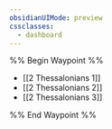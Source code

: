 ```yaml
---
obsidianUIMode: preview
cssclasses:
  - dashboard
---
```

%% Begin Waypoint %%
- [[2 Thessalonians 1]]
- [[2 Thessalonians 2]]
- [[2 Thessalonians 3]]

%% End Waypoint %%